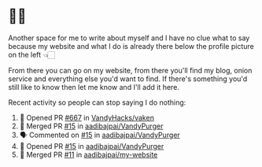 # 👋🏻
<!--
**aadibajpai/aadibajpai** is a ✨ _special_ ✨ repository because its `README.md` (this file) appears on your GitHub profile.
-->
Another space for me to write about myself and I have no clue what to say because my website and what I do is already there below the profile picture on the left 👈🏻

From there you can go on my website, from there you'll find my blog, onion service and everything else you'd want to find.
If there's something you'd still like to know then let me know and I'll add it here.

Recent activity so people can stop saying I do nothing:
<!--START_SECTION:activity-->
1. 💪 Opened PR [#667](https://github.com//VandyHacks/vaken/pull/667) in [VandyHacks/vaken](https://github.com//VandyHacks/vaken)
2. 🎉 Merged PR [#15](https://github.com//aadibajpai/VandyPurger/pull/15) in [aadibajpai/VandyPurger](https://github.com//aadibajpai/VandyPurger)
3. 🗣 Commented on [#15](https://github.com//aadibajpai/VandyPurger/issues/15) in [aadibajpai/VandyPurger](https://github.com//aadibajpai/VandyPurger)
4. 💪 Opened PR [#15](https://github.com//aadibajpai/VandyPurger/pull/15) in [aadibajpai/VandyPurger](https://github.com//aadibajpai/VandyPurger)
5. 🎉 Merged PR [#11](https://github.com//aadibajpai/my-website/pull/11) in [aadibajpai/my-website](https://github.com//aadibajpai/my-website)
<!--END_SECTION:activity-->
